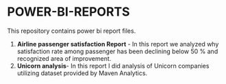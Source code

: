# POWER-BI-REPORTS

This repository contains power bi report files.

1. **Airline passenger satisfaction Report** - In this report we analyzed why satisfaction rate among passenger has been declining below 50 % and recognized area of improvement.
2. **Unicorn analysis**- In this report I did analysis of Unicorn companies utilizing dataset provided by Maven Analytics.

